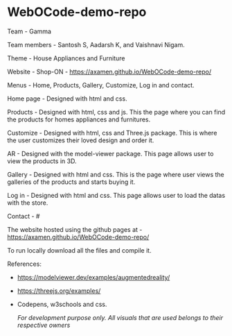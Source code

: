 # WebOCode-demo-repo
Team - Gamma

Team members - Santosh S, Aadarsh K, and Vaishnavi Nigam.

Theme - House Appliances and Furniture 

Website - Shop-ON - https://axamen.github.io/WebOCode-demo-repo/

Menus - Home, Products, Gallery, Customize, Log in and contact.

Home page - Designed with html and css.

Products - Designed with html, css and js. This the page where you can find the products for homes appliances and furnitures.

Customize - Designed with html, css and Three.js package. This is where the user customizes their loved design and order it.

AR - Designed with the model-viewer package. This page allows user to view the products in 3D.

Gallery - Designed with html and css. This is the page where user views the galleries of the products and starts buying it.

Log in - Designed with html and css. This page allows user to load the datas with the store.

Contact - #

The website hosted using the github pages at - https://axamen.github.io/WebOCode-demo-repo/

To run locally download all the files and compile it.

References:

- https://modelviewer.dev/examples/augmentedreality/
- https://threejs.org/examples/
- Codepens, w3schools and css.
  
  
  
  *For development purpose only. All visuals that are used belongs to their respective owners* 

